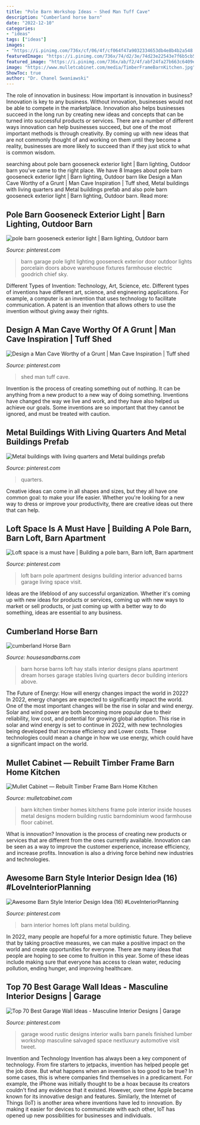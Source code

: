 ```yaml
---
title: "Pole Barn Workshop Ideas ~ Shed Man Tuff Cave"
description: "Cumberland horse barn"
date: "2022-12-10"
categories:
- "ideas"
tags: ["ideas"]
images:
- "https://i.pinimg.com/736x/cf/06/4f/cf064f47a9032334653db4e8b4b2a548.jpg"
featuredImage: "https://i.pinimg.com/736x/74/d2/3e/74d23e22543e7f6b5cb56120353624aa--loft-spaces-barn.jpg"
featured_image: "https://i.pinimg.com/736x/ab/f2/4f/abf24fa27b663c6409ecc326e1ee7058--garage-shed-garage-house.jpg?b=t"
image: "https://www.mulletcabinet.com/media/TimberFrameBarnKitchen.jpg"
ShowToc: true
author: "Dr. Chanel Swaniawski"
---
```



The role of innovation in business: How important is innovation in business?
Innovation is key to any business. Without innovation, businesses would not be able to compete in the marketplace. Innovation also helps businesses succeed in the long run by creating new ideas and concepts that can be turned into successful products or services. There are a number of different ways innovation can help businesses succeed, but one of the most important methods is through creativity. By coming up with new ideas that are not commonly thought of and working on them until they become a reality, businesses are more likely to succeed than if they just stick to what is common wisdom.

	

		
searching about pole barn gooseneck exterior light | Barn lighting, Outdoor barn you've came to the right place. We have 8 Images about pole barn gooseneck exterior light | Barn lighting, Outdoor barn like Design a Man Cave Worthy of a Grunt | Man Cave Inspiration | Tuff shed, Metal buildings with living quarters and Metal buildings prefab and also pole barn gooseneck exterior light | Barn lighting, Outdoor barn. Read more:
		
    
## Pole Barn Gooseneck Exterior Light | Barn Lighting, Outdoor Barn

<img loading=lazy src="https://i.pinimg.com/736x/c6/ed/65/c6ed65143fea622faeb14bba030dfaae--pole-barns-exterior.jpg" onerror="this.onerror=null;this.src='https://tse2.mm.bing.net/th?id=OIP.g9dRTb3U3NntS4CDxgTvtwHaE7&amp;pid=15.1';" alt="pole barn gooseneck exterior light | Barn lighting, Outdoor barn">

_Source: pinterest.com_

>barn garage pole light lighting gooseneck exterior door outdoor lights porcelain doors above warehouse fixtures farmhouse electric goodrich chief sky. 

	

Different Types of Invention: Technology, Art, Science, etc.
Different types of inventions have different art, science, and engineering applications. For example, a computer is an invention that uses technology to facilitate communication. A patent is an invention that allows others to use the invention without giving away their rights.

    
## Design A Man Cave Worthy Of A Grunt | Man Cave Inspiration | Tuff Shed

<img loading=lazy src="https://i.pinimg.com/736x/ab/f2/4f/abf24fa27b663c6409ecc326e1ee7058--garage-shed-garage-house.jpg?b=t" onerror="this.onerror=null;this.src='https://tse2.mm.bing.net/th?id=OIP.KKuqaglBppdlJP7qnQ1B5QHaJ4&amp;pid=15.1';" alt="Design a Man Cave Worthy of a Grunt | Man Cave Inspiration | Tuff shed">

_Source: pinterest.com_

>shed man tuff cave. 

	

Invention is the process of creating something out of nothing. It can be anything from a new product to a new way of doing something. Inventions have changed the way we live and work, and they have also helped us achieve our goals. Some inventions are so important that they cannot be ignored, and must be treated with caution.

    
## Metal Buildings With Living Quarters And Metal Buildings Prefab

<img loading=lazy src="https://i.pinimg.com/736x/cf/06/4f/cf064f47a9032334653db4e8b4b2a548.jpg" onerror="this.onerror=null;this.src='https://tse2.mm.bing.net/th?id=OIP.xf9gq7k3hSLt2Lc_DiCXPgHaFt&amp;pid=15.1';" alt="Metal buildings with living quarters and Metal buildings prefab">

_Source: pinterest.com_

>quarters. 

	

Creative ideas can come in all shapes and sizes, but they all have one common goal: to make your life easier. Whether you're looking for a new way to dress or improve your productivity, there are creative ideas out there that can help.

    
## Loft Space Is A Must Have | Building A Pole Barn, Barn Loft, Barn Apartment

<img loading=lazy src="https://i.pinimg.com/736x/74/d2/3e/74d23e22543e7f6b5cb56120353624aa--loft-spaces-barn.jpg" onerror="this.onerror=null;this.src='https://tse4.mm.bing.net/th?id=OIP.Zv5PJS3aGJ5IbfVYzXFCGgHaFj&amp;pid=15.1';" alt="Loft space is a must have | Building a pole barn, Barn loft, Barn apartment">

_Source: pinterest.com_

>loft barn pole apartment designs building interior advanced barns garage living space visit. 

	

Ideas are the lifeblood of any successful organization. Whether it's coming up with new ideas for products or services, coming up with new ways to market or sell products, or just coming up with a better way to do something, ideas are essential to any business.

    
## Cumberland Horse Barn

<img loading=lazy src="https://www.housesandbarns.com/wp-content/uploads/2016/01/Horse-barn-interior.jpg" onerror="this.onerror=null;this.src='https://tse3.mm.bing.net/th?id=OIP.FSdEK3QQKfFPoPn122QzowHaLI&amp;pid=15.1';" alt="cumberland Horse Barn">

_Source: housesandbarns.com_

>barn horse barns loft hay stalls interior designs plans apartment dream horses garage stables living quarters decor building interiors above. 

	

The Future of Energy: How will energy changes impact the world in 2022?
In 2022, energy changes are expected to significantly impact the world. One of the most important changes will be the rise in solar and wind energy. Solar and wind power are both becoming more popular due to their reliability, low cost, and potential for growing global adoption. This rise in solar and wind energy is set to continue in 2022, with new technologies being developed that increase efficiency and Lower costs. These technologies could mean a change in how we use energy, which could have a significant impact on the world.

    
## Mullet Cabinet — Rebuilt Timber Frame Barn Home Kitchen

<img loading=lazy src="https://www.mulletcabinet.com/media/TimberFrameBarnKitchen.jpg" onerror="this.onerror=null;this.src='https://tse3.mm.bing.net/th?id=OIP.fHU_DIlpja6xI9HdHP7OAgHaEc&amp;pid=15.1';" alt="Mullet Cabinet — Rebuilt Timber Frame Barn Home Kitchen">

_Source: mulletcabinet.com_

>barn kitchen timber homes kitchens frame pole interior inside houses metal designs modern building rustic barndominium wood farmhouse floor cabinet. 

	

What is innovation?
Innovation is the process of creating new products or services that are different from the ones currently available. Innovation can be seen as a way to improve the customer experience, increase efficiency, and increase profits. Innovation is also a driving force behind new industries and technologies.

    
## Awesome Barn Style Interior Design Idea (16) #LoveInteriorPlanning

<img loading=lazy src="https://i.pinimg.com/736x/58/b3/4b/58b34bd7c9e4e0f490ac5060dd921f36.jpg" onerror="this.onerror=null;this.src='https://tse4.mm.bing.net/th?id=OIP.Kuor3LWp1OHzPLYvU1ngBAHaLH&amp;pid=15.1';" alt="Awesome Barn Style Interior Design Idea (16) #LoveInteriorPlanning">

_Source: pinterest.com_

>barn interior homes loft plans metal building. 

	

In 2022, many people are hopeful for a more optimistic future. They believe that by taking proactive measures, we can make a positive impact on the world and create opportunities for everyone. There are many ideas that people are hoping to see come to fruition in this year. Some of these ideas include making sure that everyone has access to clean water, reducing pollution, ending hunger, and improving healthcare.

    
## Top 70 Best Garage Wall Ideas - Masculine Interior Designs | Garage

<img loading=lazy src="https://i.pinimg.com/736x/59/28/aa/5928aaba8b582f1988f0af98ec5b5ae5.jpg" onerror="this.onerror=null;this.src='https://tse4.mm.bing.net/th?id=OIP.3EdCvao5xso69dPeqJ8XTQHaHa&amp;pid=15.1';" alt="Top 70 Best Garage Wall Ideas - Masculine Interior Designs | Garage">

_Source: pinterest.com_

>garage wood rustic designs interior walls barn panels finished lumber workshop masculine salvaged space nextluxury automotive visit tweet. 

	

Invention and Technology
Invention has always been a key component of technology. From fire starters to jetpacks, invention has helped people get the job done. But what happens when an invention is too good to be true? In some cases, this is where companies find themselves in a predicament. For example, the iPhone was initially thought to be a hoax because its creators couldn't find any evidence that it existed. However, over time Apple became known for its innovative design and features. Similarly, the Internet of Things (IoT) is another area where inventions have led to innovation. By making it easier for devices to communicate with each other, IoT has opened up new possibilities for businesses and individuals.

